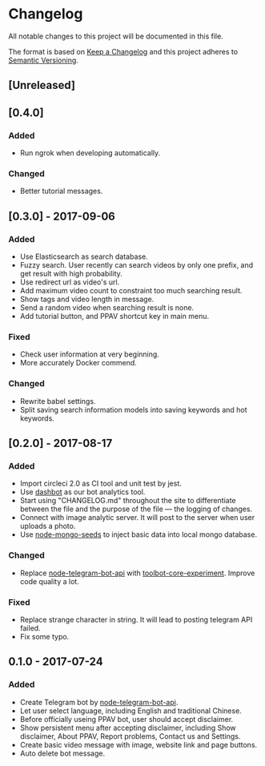 # Changelog
All notable changes to this project will be documented in this file.

The format is based on [Keep a Changelog](http://keepachangelog.com/en/1.0.0/)
and this project adheres to [Semantic Versioning](http://semver.org/spec/v2.0.0.html).

## [Unreleased]

## [0.4.0]
### Added
- Run ngrok when developing automatically.

### Changed
- Better tutorial messages.

## [0.3.0] - 2017-09-06
### Added
- Use Elasticsearch as search database.
- Fuzzy search. User recently can search videos by only one prefix, and get result with high probability.
- Use redirect url as video's url.
- Add maximum video count to constraint too much searching result.
- Show tags and video length in message.
- Send a random video when searching result is none.
- Add tutorial button, and PPAV shortcut key in main menu.

### Fixed
- Check user information at very beginning.
- More accurately Docker commend.

### Changed
- Rewrite babel settings.
- Split saving search information models into saving keywords and hot keywords.

## [0.2.0] - 2017-08-17
### Added
- Import circleci 2.0 as CI tool and unit test by jest.
- Use [dashbot](https://www.dashbot.io/) as our bot analytics tool.
- Start using "CHANGELOG.md" throughout the site to differentiate between the file and the purpose of the file — the logging of changes.
- Connect with image analytic server. It will post to the server when user uploads a photo.
- Use [node-mongo-seeds](https://github.com/toymachiner62/node-mongo-seeds) to inject basic data into local mongo database.

### Changed
- Replace [node-telegram-bot-api](https://github.com/yagop/node-telegram-bot-api) with [toolbot-core-experiment](https://github.com/Yoctol/toolbot-core-experiment).
  Improve code quality a lot.

### Fixed
- Replace strange character in string. It will lead to posting telegram API failed.
- Fix some typo.

## 0.1.0 - 2017-07-24
### Added
- Create Telegram bot by [node-telegram-bot-api](https://github.com/yagop/node-telegram-bot-api).
- Let user select language, including English and traditional Chinese.
- Before officially useing PPAV bot, user should accept disclaimer.
- Show persistent menu after accepting disclaimer, including Show disclaimer, About PPAV, Report problems, Contact us and Settings.
- Create basic video message with image, website link and page buttons.
- Auto delete bot message.

